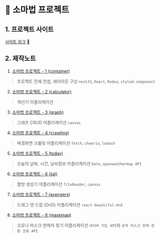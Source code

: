 # 🔮 소마법 프로젝트

## 1. 프로젝트 사이트

[사이트 링크](https://small-magic-project.now.sh/) :apple:

## 2. 제작노트

1. [소마법 프로젝트 - 1 (container)](https://taeny.dev/project/%EC%86%8C%EB%A7%88%EB%B2%95-%ED%94%84%EB%A1%9C%EC%A0%9D%ED%8A%B81/)
> 프로젝트 전체 컨셉, 레이아웃 구상 `nextJS`, `React`, `Redux`, `styled-component`
2. [소마법 프로젝트 - 2 (calculator)](https://taeny.dev/project/%EC%86%8C%EB%A7%88%EB%B2%95-%ED%94%84%EB%A1%9C%EC%A0%9D%ED%8A%B82/)
> 계산기 어플리케이션
3. [소마법 프로젝트 - 3 (graph)](https://taeny.dev/project/%EC%86%8C%EB%A7%88%EB%B2%95-%ED%94%84%EB%A1%9C%EC%A0%9D%ED%8A%B83/)
> 그래프 CRUD 어플리케이션 `canvas`
4. [소마법 프로젝트 - 4 (crawling)](https://taeny.dev/project/%EC%86%8C%EB%A7%88%EB%B2%95-%ED%94%84%EB%A1%9C%EC%A0%9D%ED%8A%B84/)
> 배경화면 크롤링 어플리케이션 `fetch`, `cheerio`, `lodash`
5. [소마법 프로젝트 - 5 (today)](https://taeny.dev/project/%EC%86%8C%EB%A7%88%EB%B2%95-%ED%94%84%EB%A1%9C%EC%A0%9D%ED%8A%B85/)
> 오늘의 날짜, 시간, 날씨정보 어플리케이션 `Date`, `openweathermap API`
6. [소마법 프로젝트 - 6 (jjal)](https://taeny.dev/project/%EC%86%8C%EB%A7%88%EB%B2%95-%ED%94%84%EB%A1%9C%EC%A0%9D%ED%8A%B86/)
> 짤방 생성기 어플리케이션 `fileReader`, `canvas`
7. [소마법 프로젝트 - 7 (avengers)](https://taeny.dev/project/%EC%86%8C%EB%A7%88%EB%B2%95-%ED%94%84%EB%A1%9C%EC%A0%9D%ED%8A%B87/)

> 드래그 앤 드랍 (DnD) 어플리케이션 `react-beautiful-dnd`
8. [소마법 프로젝트 - 8 (maskmap)](https://taeny.dev/project/%EC%86%8C%EB%A7%88%EB%B2%95-%ED%94%84%EB%A1%9C%EC%A0%9D%ED%8A%B88/)

> 코로나 마스크 판매처 찾기 어플리케이션 `네이버 지도 API`와 `공적 마스크 판매 현황 조회 API`

